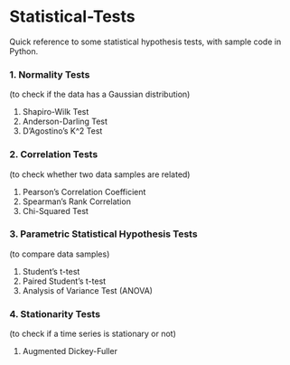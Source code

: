 # Statistical-Tests

Quick reference to some statistical hypothesis tests, with sample code in Python.

### 1. Normality Tests 
(to check if the data has a Gaussian distribution)

1. Shapiro-Wilk Test
2. Anderson-Darling Test
3. D’Agostino’s K^2 Test

### 2. Correlation Tests
(to check whether two data samples are related)

1. Pearson’s Correlation Coefficient
2. Spearman’s Rank Correlation
3. Chi-Squared Test

### 3. Parametric Statistical Hypothesis Tests
(to compare data samples)

1. Student’s t-test
2. Paired Student’s t-test
3. Analysis of Variance Test (ANOVA)

### 4. Stationarity Tests
(to check if a time series is stationary or not)

1. Augmented Dickey-Fuller